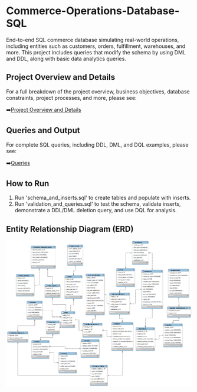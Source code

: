 # Commerce-Operations-Database-SQL

End-to-end SQL commerce database simulating real-world operations, including entities such as customers, orders, fulfillment, warehouses, and more. This project includes queries that modify the schema by using DML and DDL, along with basic data analytics queries. 

## Project Overview and Details 

For a full breakdown of the project overview, business objectives, database constraints, project processes, and more, please see:

➡️[Project Overview and Details](project_overview_&_details.md)

## Queries and Output

For complete SQL queries, including DDL, DML, and DQL examples, please see:

➡️[Queries](queries.md)

## How to Run 

1. Run 'schema_and_inserts.sql' to create tables and populate with inserts.
2. Run 'validation_and_queries.sql' to test the schema, validate inserts, demonstrate a DDL/DML deletion query, and use DQL for analysis.

## Entity Relationship Diagram (ERD)

![ERD Diagram](ERD.png)

